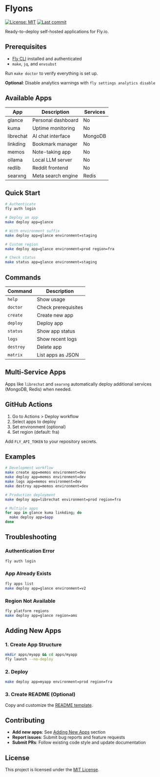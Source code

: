 # Flyons

[![License: MIT](https://img.shields.io/badge/License-MIT-yellow.svg)](https://opensource.org/licenses/MIT)
[![Last commit](https://img.shields.io/github/last-commit/Owloops/flyons.svg)](https://github.com/Owloops/flyons/commits/main)

Ready-to-deploy self-hosted applications for Fly.io.

## Prerequisites

- [Fly CLI](https://fly.io/docs/flyctl/install/) installed and authenticated
- `make`, `jq`, and `envsubst`

Run `make doctor` to verify everything is set up.

**Optional**: Disable analytics warnings with `fly settings analytics disable`

## Available Apps

| App | Description | Services |
|-----|-------------|----------|
| glance | Personal dashboard | No |
| kuma | Uptime monitoring | No |
| librechat | AI chat interface | MongoDB |
| linkding | Bookmark manager | No |
| memos | Note-taking app | No |
| ollama | Local LLM server | No |
| redlib | Reddit frontend | No |
| searxng | Meta search engine | Redis |

## Quick Start

```bash
# Authenticate
fly auth login

# Deploy an app
make deploy app=glance

# With environment suffix
make deploy app=glance environment=staging

# Custom region
make deploy app=glance environment=prod region=fra

# Check status
make status app=glance environment=staging
```

## Commands

| Command | Description |
|---------|-------------|
| `help` | Show usage |
| `doctor` | Check prerequisites |
| `create` | Create new app |
| `deploy` | Deploy app |
| `status` | Show app status |
| `logs` | Show recent logs |
| `destroy` | Delete app |
| `matrix` | List apps as JSON |

## Multi-Service Apps

Apps like `librechat` and `searxng` automatically deploy additional services (MongoDB, Redis) when needed.

## GitHub Actions

1. Go to Actions > Deploy workflow
2. Select apps to deploy
3. Set environment (optional)
4. Set region (default: fra)

Add `FLY_API_TOKEN` to your repository secrets.

## Examples

```bash
# Development workflow
make create app=memos environment=dev
make deploy app=memos environment=dev
make logs app=memos environment=dev
make destroy app=memos environment=dev

# Production deployment
make deploy app=librechat environment=prod region=fra

# Multiple apps
for app in glance kuma linkding; do
  make deploy app=$app
done
```

## Troubleshooting

### Authentication Error

```bash
fly auth login
```

### App Already Exists

```bash
fly apps list
make deploy app=glance environment=v2
```

### Region Not Available

```bash
fly platform regions
make deploy app=glance region=ams
```

## Adding New Apps

### 1. Create App Structure

```bash
mkdir apps/myapp && cd apps/myapp
fly launch --no-deploy
```

### 2. Deploy

```bash
make deploy app=myapp environment=prod region=fra
```

### 3. Create README (Optional)

Copy and customize the [README template](templates/README.template.md).

## Contributing

- **Add new apps**: See [Adding New Apps](#adding-new-apps) section
- **Report issues**: Submit bug reports and feature requests
- **Submit PRs**: Follow existing code style and update documentation

## License

This project is licensed under the [MIT License](LICENSE).
